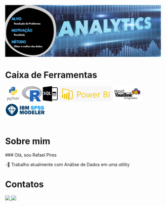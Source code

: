 <!-- Banner Superior -->
  <img src="./Arquivos/Banner.jpg">
<br>

<!-- Ferramentas para Abalytics -->
  <h1 align="left"> Caixa de Ferramentas </h1>
  <div>
      <img src="./Arquivos/python.png" height="50">
      <img src="./Arquivos/R.jfif" height="50">
      <img src="./Arquivos/SQL.jpg" height="50">
      <img src="./Arquivos/powerBI.png" height="50">
      <img src="./Arquivos/vba2.jpg" height="50">
      <img src="./Arquivos/IBM_SPSS_Modeler.jpg" height="50">
    </div>  
  <br>

<!-- Sobre mim -->
<h1 align="left"> Sobre mim </h1>
### Olá, sou Rafael Pires

  -🔌 Trabalho atualmente com Análise de Dados em uma utility
<br>  
  
<!-- Meus contatos -->
<h1 align="left"> Contatos </h1>
<div>
  <a href = "malito:rpiresoliver@gmail.com"><image src = "https://img.shields.io/badge/Gmail-D14836?style=for-the-badge&logo=gmail&logoColor=white">
  </a>
  <a href = "https://www.linkedin.com/in/rafael-pires-de-oliveira-37003a164?    lipi=urn%3Ali%3Apage%3Ad_flagship3_profile_view_base_contact_details%3BQE%2FeecZxS0eD%2FMyQkIJI3g%3D%3D"><image src="https://img.shields.io/badge/LinkedIn-0077B5?style=for-the-badge&logo=linkedin&logoColor=white">
  </a>
</div>
  

